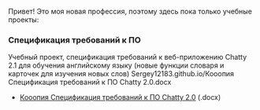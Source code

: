 Привет! Это моя новая профессия, поэтому здесь пока только учебные проекты:

### Спецификация требований к ПО
Учебный проект, спецификация требований к веб-приложению Chatty 2.1 для обучения английскому языку (новые функции словаря и карточек для изучения новых слов)
Sergey12183.github.io/Кооопия Спецификация требований к ПО Chatty 2.0.docx
- <a href="https://github.com/Sergey12183.github.io/Кооопия Спецификация требований к ПО Chatty 2.0.docx" target="_blank">Кооопия Спецификация требований к ПО Chatty 2.0</a> (.docx)
